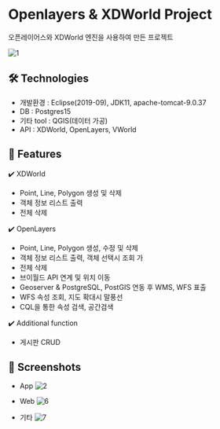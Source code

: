 # Openlayers & XDWorld Project


오픈레이어스와 XDWorld 엔진을 사용하여 만든 프로젝트

![1](https://user-images.githubusercontent.com/112330490/223586874-4ce37b45-fc9d-40ac-af2a-e5feb7d54ea2.png)

## :hammer_and_wrench: **Technologies**
* 개발환경 : Eclipse(2019-09), JDK11, apache-tomcat-9.0.37
* DB : Postgres15
* 기타 tool : QGIS(데이터 가공)
* API : XDWorld, OpenLayers, VWorld

## :rocket: **Features**

:heavy_check_mark: XDWorld

  * Point, Line, Polygon 생성 및 삭제
  * 객체 정보 리스트 출력
  * 전체 삭제
  
:heavy_check_mark: OpenLayers

  * Point, Line, Polygon 생성, 수정 및 삭제
  * 객체 정보 리스트 출력, 객체 선택시 조회 가
  * 전체 삭제
  * 브이월드 API 연계 및 위치 이동
  * Geoserver & PostgreSQL, PostGIS 연동 후 WMS, WFS 표출
  * WFS 속성 조회, 지도 확대시 말풍선
  * CQL을 통한 속성 검색, 공간검색

:heavy_check_mark: Additional function

  * 게시판 CRUD

## :iphone: **Screenshots**

* App
![2](https://user-images.githubusercontent.com/112330490/223588195-4a1d5cdb-4b88-4b0f-bd62-e6e8eedcace6.png)

* Web
![6](https://user-images.githubusercontent.com/112330490/223589414-809ba315-45f6-47bf-8d2d-b28754eedad5.png)

* 기타
![7](https://user-images.githubusercontent.com/112330490/223589450-e00df9d9-8167-4116-98a8-5d76af3765cf.png)
